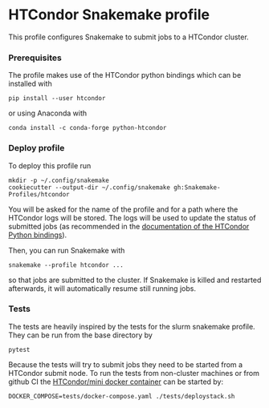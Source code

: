 # HTCondor Snakemake profile

This profile configures Snakemake to submit jobs to a HTCondor cluster.

### Prerequisites
The profile makes use of the HTCondor python bindings which can be installed with 

    pip install --user htcondor
    
or using Anaconda with

    conda install -c conda-forge python-htcondor

### Deploy profile

To deploy this profile run

    mkdir -p ~/.config/snakemake
    cookiecutter --output-dir ~/.config/snakemake gh:Snakemake-Profiles/htcondor

You will be asked for the name of the profile and for a path where the HTCondor logs will be stored. 
The logs will be used to update the status of submitted jobs (as recommended in the [documentation of the HTCondor Python bindings](https://htcondor.readthedocs.io/en/latest/apis/python-bindings/tutorials/Scalable-Job-Tracking.html)).

Then, you can run Snakemake with

    snakemake --profile htcondor ...

so that jobs are submitted to the cluster. If Snakemake is killed and restarted afterwards, it will automatically resume still running jobs.


### Tests
The tests are heavily inspired by the tests for the slurm snakemake profile. They can be run from the base directory by 
```
pytest
```

Because the tests will try to submit jobs they need to be started from a HTCondor submit node. To run the tests from non-cluster machines or from github CI the [HTCondor/mini docker container](https://github.com/htcondor/htcondor/blob/master/build/docker/services/README.md) can be started by:
```
DOCKER_COMPOSE=tests/docker-compose.yaml ./tests/deploystack.sh
```

